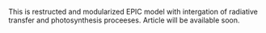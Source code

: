 This is restructed and modularized EPIC model with intergation of radiative transfer and photosynthesis proceeses.
Article will be available soon.
